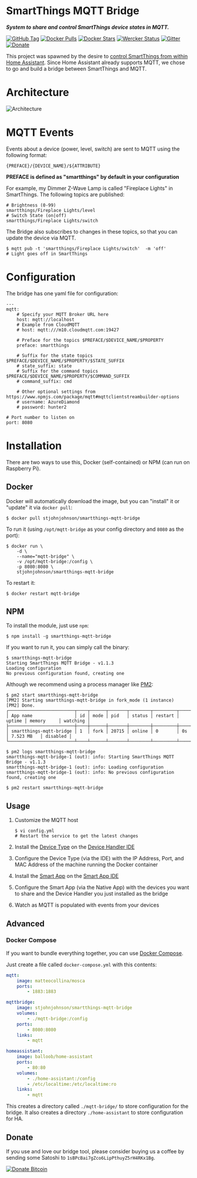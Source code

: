 # SmartThings MQTT Bridge
***System to share and control SmartThings device states in MQTT.***

[![GitHub Tag](https://img.shields.io/github/tag/stjohnjohnson/smartthings-mqtt-bridge.svg)](https://github.com/stjohnjohnson/smartthings-mqtt-bridge/releases)
[![Docker Pulls](https://img.shields.io/docker/pulls/stjohnjohnson/smartthings-mqtt-bridge.svg)](https://hub.docker.com/r/stjohnjohnson/smartthings-mqtt-bridge/)
[![Docker Stars](https://img.shields.io/docker/stars/stjohnjohnson/smartthings-mqtt-bridge.svg)](https://hub.docker.com/r/stjohnjohnson/smartthings-mqtt-bridge/)
[![Wercker Status](https://app.wercker.com/status/f2df197ea40f89b7eda771e67b4a4e1e/s/master "wercker status")](https://app.wercker.com/project/bykey/f2df197ea40f89b7eda771e67b4a4e1e)
[![Gitter](https://badges.gitter.im/stjohnjohnson/smartthings-mqtt-bridge.svg)](https://gitter.im/stjohnjohnson/smartthings-mqtt-bridge?utm_source=badge&utm_medium=badge&utm_campaign=pr-badge)
[![Donate](https://img.shields.io/badge/donate-bitcoin-yellow.svg)](#donate)

This project was spawned by the desire to [control SmartThings from within Home Assistant][ha-issue].  Since Home Assistant already supports MQTT, we chose to go and build a bridge between SmartThings and MQTT.

# Architecture

![Architecture](https://www.websequencediagrams.com/cgi-bin/cdraw?lz=dGl0bGUgU21hcnRUaGluZ3MgPC0-IE1RVFQgCgpwYXJ0aWNpcGFudCBaV2F2ZSBMaWdodAoKAAcGTW90aW9uIERldGVjdG9yLT5TVCBIdWI6ABEIRXZlbnQgKFotV2F2ZSkKABgGACEFTVFUVEJyaWRnZSBBcHA6IERldmljZSBDaGFuZ2UAMAhHcm9vdnkAMwUAIg4AMxAAOAY6IE1lc3NhADYKSlNPTgAuEABjBi0-AHYLU2VyADkGAHAVUkVTVCkKAB0SAD0GIEJyb2tlcgCBaQk9IHRydWUgKE1RVFQpCgAyBQAcBwBdFgCCSgUgPSAib24iAC4IAFgUAIFaFgCBFhsAgWAWAIJnEwCCESMAgmoIAINWBVR1cm4AgTAHT24AgxcNAINXBQCEGwsAgVYIT24Ag3oJ&s=default)

# MQTT Events

Events about a device (power, level, switch) are sent to MQTT using the following format:

```
{PREFACE}/{DEVICE_NAME}/${ATTRIBUTE}
```
__PREFACE is defined as "smartthings" by default in your configuration__

For example, my Dimmer Z-Wave Lamp is called "Fireplace Lights" in SmartThings.  The following topics are published:

```
# Brightness (0-99)
smartthings/Fireplace Lights/level
# Switch State (on|off)
smartthings/Fireplace Lights/switch
```

The Bridge also subscribes to changes in these topics, so that you can update the device via MQTT.

```
$ mqtt pub -t 'smartthings/Fireplace Lights/switch'  -m 'off'
# Light goes off in SmartThings
```

# Configuration

The bridge has one yaml file for configuration:

```
---
mqtt:
    # Specify your MQTT Broker URL here
    host: mqtt://localhost
    # Example from CloudMQTT
    # host: mqtt:///m10.cloudmqtt.com:19427

    # Preface for the topics $PREFACE/$DEVICE_NAME/$PROPERTY
    preface: smartthings

    # Suffix for the state topics $PREFACE/$DEVICE_NAME/$PROPERTY/$STATE_SUFFIX
    # state_suffix: state
    # Suffix for the command topics $PREFACE/$DEVICE_NAME/$PROPERTY/$COMMAND_SUFFIX
    # command_suffix: cmd

    # Other optional settings from https://www.npmjs.com/package/mqtt#mqttclientstreambuilder-options
    # username: AzureDiamond
    # password: hunter2

# Port number to listen on
port: 8080

```

# Installation

There are two ways to use this, Docker (self-contained) or NPM (can run on Raspberry Pi).

## Docker

Docker will automatically download the image, but you can "install" it or "update" it via `docker pull`:
```
$ docker pull stjohnjohnson/smartthings-mqtt-bridge
```

To run it (using `/opt/mqtt-bridge` as your config directory and `8080` as the port):
```
$ docker run \
    -d \
    --name="mqtt-bridge" \
    -v /opt/mqtt-bridge:/config \
    -p 8080:8080 \
    stjohnjohnson/smartthings-mqtt-bridge
```

To restart it:
```
$ docker restart mqtt-bridge
```

## NPM

To install the module, just use `npm`:
```
$ npm install -g smartthings-mqtt-bridge
```

If you want to run it, you can simply call the binary:
```
$ smartthings-mqtt-bridge
Starting SmartThings MQTT Bridge - v1.1.3
Loading configuration
No previous configuration found, creating one
```

Although we recommend using a process manager like [PM2][pm2]:
```
$ pm2 start smartthings-mqtt-bridge
[PM2] Starting smartthings-mqtt-bridge in fork_mode (1 instance)
[PM2] Done.
┌─────────────────────────┬────┬──────┬───────┬────────┬─────────┬────────┬────────────┬──────────┐
│ App name                │ id │ mode │ pid   │ status │ restart │ uptime │ memory     │ watching │
├─────────────────────────┼────┼──────┼───────┼────────┼─────────┼────────┼────────────┼──────────┤
│ smartthings-mqtt-bridge │ 1  │ fork │ 20715 │ online │ 0       │ 0s     │ 7.523 MB   │ disabled │
└─────────────────────────┴────┴──────┴───────┴────────┴─────────┴────────┴────────────┴──────────┘

$ pm2 logs smartthings-mqtt-bridge
smartthings-mqtt-bridge-1 (out): info: Starting SmartThings MQTT Bridge - v1.1.3
smartthings-mqtt-bridge-1 (out): info: Loading configuration
smartthings-mqtt-bridge-1 (out): info: No previous configuration found, creating one

$ pm2 restart smartthings-mqtt-bridge
```

## Usage
1. Customize the MQTT host
    ```
    $ vi config.yml
    # Restart the service to get the latest changes
    ```

2. Install the [Device Type][dt] on the [Device Handler IDE][ide-dt]
3. Configure the Device Type (via the IDE) with the IP Address, Port, and MAC Address of the machine running the Docker container
4. Install the [Smart App][app] on the [Smart App IDE][ide-app]
5. Configure the Smart App (via the Native App) with the devices you want to share and the Device Handler you just installed as the bridge
6. Watch as MQTT is populated with events from your devices

## Advanced
### Docker Compose

If you want to bundle everything together, you can use [Docker Compose][docker-compose].

Just create a file called `docker-compose.yml` with this contents:
```yaml
mqtt:
    image: matteocollina/mosca
    ports:
        - 1883:1883

mqttbridge:
    image: stjohnjohnson/smartthings-mqtt-bridge
    volumes:
        - ./mqtt-bridge:/config
    ports:
        - 8080:8080
    links:
        - mqtt

homeassistant:
    image: balloob/home-assistant
    ports:
        - 80:80
    volumes:
        - ./home-assistant:/config
        - /etc/localtime:/etc/localtime:ro
    links:
        - mqtt
```

This creates a directory called `./mqtt-bridge/` to store configuration for the bridge.  It also creates a directory `./home-assistant` to store configuration for HA.

## Donate

If you use and love our bridge tool, please consider buying us a coffee by sending some Satoshi to `1sBPcBai7gZco6LipPthuyZ5rH4RKx1Bg`.

[![Donate Bitcoin](http://i.imgur.com/VJomBaC.png)](https://coinbase.com/stjohn)

 [dt]: https://github.com/stjohnjohnson/smartthings-mqtt-bridge/blob/master/devicetypes/stj/mqtt-bridge.src/mqtt-bridge.groovy
 [app]: https://github.com/stjohnjohnson/smartthings-mqtt-bridge/blob/master/smartapps/stj/mqtt-bridge.src/mqtt-bridge.groovy
 [ide-dt]: https://graph.api.smartthings.com/ide/devices
 [ide-app]: https://graph.api.smartthings.com/ide/apps
 [ha-issue]: https://github.com/balloob/home-assistant/issues/604
 [docker-compose]: https://docs.docker.com/compose/
 [pm2]: http://pm2.keymetrics.io/
